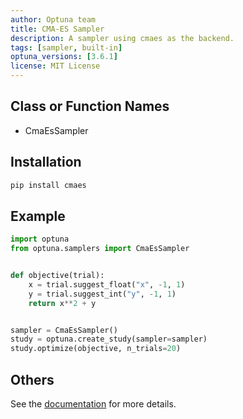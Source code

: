 ```yaml
---
author: Optuna team
title: CMA-ES Sampler
description: A sampler using cmaes as the backend.
tags: [sampler, built-in]
optuna_versions: [3.6.1]
license: MIT License
---
```


## Class or Function Names

- CmaEsSampler

## Installation

```bash
pip install cmaes
```

## Example

```python
import optuna
from optuna.samplers import CmaEsSampler


def objective(trial):
    x = trial.suggest_float("x", -1, 1)
    y = trial.suggest_int("y", -1, 1)
    return x**2 + y


sampler = CmaEsSampler()
study = optuna.create_study(sampler=sampler)
study.optimize(objective, n_trials=20)
```

## Others

See the [documentation](https://optuna.readthedocs.io/en/stable/reference/samplers/generated/optuna.samplers.CmaEsSampler.html) for more details.
